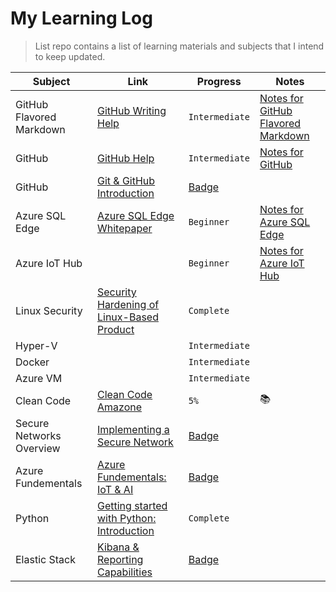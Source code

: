 # My Learning Log
> List repo contains a list of learning materials and subjects that I intend to keep updated.

| Subject | Link | Progress | Notes |
| --- | --- | --- | --- |
| GitHub Flavored Markdown | [GitHub Writing Help](https://help.github.com/en/github/writing-on-github/organizing-information-with-tables) | `Intermediate` | [Notes for GitHub Flavored Markdown](Notes/GitHub/MarkdownNotes.md) |
| GitHub | [GitHub Help](https://help.github.com/en/github/getting-started-with-github) | `Intermediate` | [Notes for GitHub](Notes/GitHub/GitHubNotes.md)|
| GitHub| [Git & GitHub Introduction](https://capula.percipio.com/courses/24f5b7c1-d44d-47fb-9bb7-7c71d127bee2/videos/ff4f1d20-1575-4bf2-8082-ecd0918f8887) |[Badge](https://skillsoft.digitalbadges.skillsoft.com/39278b1f-6558-4828-89f7-18bcfaf5d780)||
| Azure SQL Edge | [Azure SQL Edge Whitepaper](https://azure.microsoft.com/mediahandler/files/resourcefiles/azure-sql-database-edge-whitepaper/White%20Paper-AzureSQLDatabaseEdge-2019.pdf) | `Beginner` | [Notes for Azure SQL Edge](Notes/Azure/AzureSQLEdgeNotes.md) |
| Azure IoT Hub | | `Beginner` | [Notes for Azure IoT Hub](Notes/Azure/AzureIoTHubNotes.md) |
| Linux Security | [Security Hardening of Linux-Based Product](https://capula.percipio.com/books/633fc4e0-0439-11e7-b949-0242c0a8050b) | `Complete` | |
| Hyper-V | | `Intermediate` | |
| Docker | | `Intermediate` | |
| Azure VM | | `Intermediate` | |
| Clean Code | [Clean Code Amazone](https://www.amazon.co.uk/Clean-Code-Handbook-Software-Craftsmanship/dp/0132350882) | `5%` | :books: |
| Secure Networks Overview | [Implementing a Secure Network](https://capula.percipio.com/courses/4aafc9a8-9a13-11e7-981c-e6485196e111) | [Badge](https://skillsoft.digitalbadges.skillsoft.com/b3c282d3-998b-43c5-bba0-e435b5d072ef) |  |
| Azure Fundementals | [Azure Fundementals: IoT & AI](https://capula.percipio.com/courses/a85ac6f4-f09f-4990-bc4e-dcd69ba4d1cd) | [Badge](https://skillsoft.digitalbadges.skillsoft.com/b2dfc6a9-3579-46bb-8a8f-45076a2f48ea) |  |
| Python |[Getting started with Python: Introduction](https://capula.percipio.com/courses/b4b2d402-350a-4b98-8e38-cd759a5444a5)|`Complete`||
| Elastic Stack | [Kibana & Reporting Capabilities](https://capula.percipio.com/courses/ec4439c0-334e-11e8-91b5-13265b383f95/videos/620bb1d0-3da2-11e8-8fcf-d1c6bff50167) | [Badge](https://skillsoft.digitalbadges.skillsoft.com/0a15aa0d-1048-403c-aa0e-6d1d7e48404d) ||

